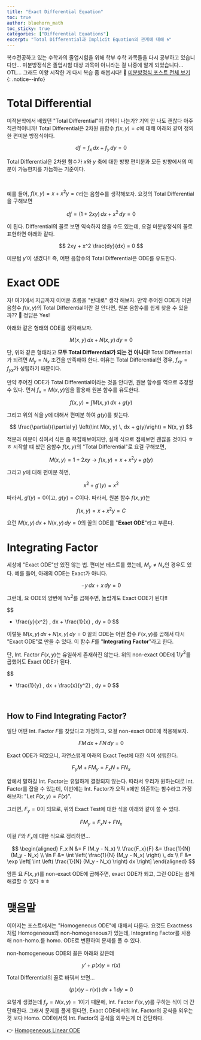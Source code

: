 ```yaml
---
title: "Exact Differential Equation"
toc: true
author: bluehorn_math
toc_sticky: true
categories: ["Differential Equations"]
excerpt: "Total Differential과 Implicit Equation의 관계에 대해 🌀"
---
```


복수전공하고 있는 수학과의 졸업시험을 위해 학부 수학 과목들을 다시 공부하고 있습니다만... 미분방정식은 졸업시험 대상 과목이 아니라는 걸 나중에 알게 되었습니다... OTL... 그래도 이왕 시작한 거 다시 복습 좀 해봅시다! 🏃 [미분방정식 포스트 전체 보기](/categories/differential-equations)
{: .notice--info}

# Total Differential

미적분학에서 배웠던 "Total Differential"이 기억이 나는가? 기억 안 나도 괜찮다 아주 직관적이니까! Total Differential은 2차원 음함수 $f(x, y) = c$에 대해 아래와 같이 정의한 편미분 방정식이다.

<div class="definition" markdown="1">

$$
df = f_x \, dx + f_y \, dy = 0
$$

</div>

Total Differential은 2차원 함수가 $x$와 $y$ 축에 대한 방향 편미분과 모든 방향에서의 미분이 가능한지를 가늠하는 기준이다.

<br/>

예를 들어, $f(x, y) = x + x^2 y = c$라는 음함수를 생각해보자. 요것의 Total Differential을 구해보면

$$
df = (1 + 2xy) \, dx + x^2 \, dy = 0
$$

이 된다. Differential의 꼴로 보면 익숙하지 않을 수도 있는데, 요걸 미분방정식의 꼴로 표현하면 아래와 같다.

$$
2xy + x^2 \frac{dy}{dx} = 0
$$

미분텀 $y'$이 생겼다!! 즉, 어떤 음함수의 Total Differential은 ODE를 유도한다.

# Exact ODE

자! 여기에서 지금까지 이어온 흐름을 "반대로" 생각 해보자. 만약 주어진 ODE가 어떤 음함수 $f(x, y)$의 Total Differential이란 걸 안다면, 원본 음함수를 쉽게 찾을 수 있을까?? 🧐 정답은 Yes!

아래와 같은 형태의 ODE를 생각해보자.

$$
M(x, y) \, dx + N(x, y) \, dy = 0
$$

단, 위와 같은 형태라고 **모두 Total Differential가 되는 건 아니다!** Total Differential가 되려면 $M_y = N_x$ 조건을 만족해야 한다. 이유는 Total Differential인 경우, $f_{xy} = f_{yx}$가 성립하기 때문이다.

만약 주어진 ODE가 Total Differential이라는 것을 안다면, 원본 함수를 역으로 추정할 수 있다. 먼저 $f_x = M(x, y)$임을 활용해 원본 함수를 유도한다.

$$
f(x, y) = \int M(x, y) \, dx + g(y)
$$

그리고 위의 식을 $y$에 대해서 편미분 하여 $g(y)$를 찾는다.

$$
\frac{\partial}{\partial y} \left(\int M(x, y) \, dx + g(y)\right)
= N(x, y)
$$

적분과 미분이 섞여서 식은 좀 복잡해보이지만, 실제 식으로 접해보면 괜찮을 것이다 ㅎㅎ 시작할 떄 봤던 음함수 $f(x, y)$의 "Total Differential"로 요걸 구해보면,

<div class="proof" markdown="1">

$$
M(x, y) = 1 + 2xy \rightarrow f(x, y) = x + x^2y + g(y)
$$

그리고 $y$에 대해 편미분 하면,

$$
x^2 + g'(y) = x^2
$$

따라서, $g'(y) = 0$이고, $g(y) = C$이다. 따라서, 원본 함수 $f(x, y)$는

$$
f(x, y) = x + x^2 y = C
$$

</div>

요런 $M(x, y) \, dx + N(x, y) \, dy = 0$의 꼴의 ODE를 "**Exact ODE**"라고 부른다.

# Integrating Factor

세상에 "Exact ODE"만 있진 않는 법. 편미분 테스트를 했는데, $M_y \ne N_x$인 경우도 있다. 예를 들어, 아래의 ODE는 Exact가 아니다.

$$
-y \, dx + x \, dy = 0
$$

그런데, 요 ODE의 양변에 $1/x^2$를 곱해주면, 놀랍게도 Exact ODE가 된다!!

$$
- \frac{y}{x^2} \, dx + \frac{1}{x} \, dy = 0
$$

이렇듯 $M(x, y) \, dx + N(x, y) \, dy = 0$ 꼴의 ODE는 어떤 함수 $F(x, y)$를 곱해서 다시 "Exact ODE"로 만들 수 있다. 이 함수 $F$를 "**Integrating Factor**"라고 한다.

단, Int. Factor $F(x, y)$는 유일하게 존재하진 않는다. 위의 non-exact ODE에 $1/y^2$를 곱했어도 Exact ODE가 된다.

$$
- \frac{1}{y} \, dx + \frac{x}{y^2} \, dy = 0
$$

<br/>

## How to Find Integrating Factor?

일단 어떤 Int. Factor $F$를 찾았다고 가정하고, 요걸 non-exact ODE에 적용해보자.

$$
FM \, dx + FN \, dy = 0
$$

Exact ODE가 되었으니, 자연스럽게 아래의 Exact Test에 대한 식이 성립한다.

$$
F_y M + F M_y = F_x N + F N_x
$$

앞에서 말하길 Int. Factor는 유일하게 결정되지 않는다. 따라서 우리가 원하는대로 Int. Factor를 잡을 수 있는데, 이번에는 Int. Factor가 오직 $x$에만 의존하는 함수라고 가정해보자: "Let $F(x, y) = F(x)$".

그러면, $F_y = 0$이 되므로, 위의 Exact Test에 대한 식을 아래와 같이 쓸 수 있다.

$$
F M_y = F_x N + F N_x
$$

이걸 $F$와 $F_x$에 대한 식으로 정리하면...

$$
\begin{aligned}
F_x N &= F (M_y - N_x) \\
\frac{F_x}{F} &= \frac{1}{N} (M_y - N_x) \\
\ln F &= \int \left( \frac{1}{N} (M_y - N_x) \right) \, dx \\
F &= \exp \left[ \int \left( \frac{1}{N} (M_y - N_x) \right) dx \right]
\end{aligned}
$$

암튼 요 $F(x, y)$를 non-exact ODE에 곱해주면, exact ODE가 되고, 그런 ODE는 쉽게 해결할 수 있다 ㅎㅎ


# 맺음말

이어지는 포스트에서는 "Homogeneous ODE"에 대해서 다룬다. 요것도 Exactness처럼 Homogeneous와 non-homogeneous가 있는데, Integrating Factor를 사용해 non-homo.를 homo. ODE로 변환하여 문제를 풀 수 있다.

non-homogeneous ODE의 꼴은 아래와 같은데

$$
y' + p(x) y = r(x)
$$

Total Differential의 꼴로 바꿔서 보면...

$$
\left( p(x) y - r(x) \right) \, dx + 1 \, dy = 0
$$

요렇게 생겼는데 $f_y = N(x, y) = 1$이기 때문에, Int. Factor $F(x, y)$를 구하는 식이 더 간단해진다. 그래서 문제를 풀게 된다면, Exact ODE에서의 Int. Factor의 공식을 외우는 것 보다 Homo. ODE에서의 Int. Factor의 공식을 외우는게 더 간단하다.

👉 [Homogeneous Linear ODE](/2024/09/11/homogeneous-linear-ODE/)
